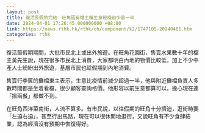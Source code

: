 ```yaml
---
layout: post
title: 復活長假將完結　旺角區有檔主稱生意較疫前少逾一半
date: 2024-04-01 17:26:45.000000000 +08:00
link: https://news.rthk.hk/rthk/ch/component/k2/1747105-20240401.htm
categories: rthk
---
```


復活節假期期間，大批市民北上或出外旅遊。在旺角花園街，售賣水果數十年的檔主黃先生說，現在很多市民北上消費，大家都明白內地的物價比較低，加上不少中產人士紛紛出外旅遊，基層市民也趁假期到內地消費。

售賣行李篋的攤檔東主表示，生意比疫情前減少超過一半，他與附近攤檔負責人多數時間都是坐着看檔，很少顧客查詢格價。他形容以前生意都算可以，擔心現在連「搵兩餐」都做不到。

在旺角西洋菜南街，人流不算多。有市民說，以往假期的旺角十分擠迫，逛街時要「左迫右迫」，甚至行出馬路，現在可以很休閒地逛街，又說旺角有不少食肆結業，認為經濟沒有預期中恢復得好。
